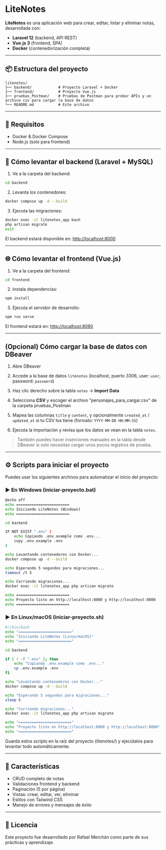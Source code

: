 # LiteNotes

**LiteNotes** es una aplicación web para crear, editar, listar y eliminar notas, desarrollada con:

- **Laravel 12** (backend, API REST)
- **Vue.js 3** (frontend, SPA)
- **Docker** (contenedorización completa)

---

## 📦 Estructura del proyecto

```
litenotes/
├── backend/            # Proyecto Laravel + Docker
├── frontend/           # Proyecto Vue.js
├── pruebas_Postman/    # Pruebas de Postman para probar APIs y un archivo csv para cargar la base de datos
└── README.md           # Este archivo
```

---

## 🚀 Requisitos

- Docker & Docker Compose
- Node.js (solo para frontend)

---

## 🐳 Cómo levantar el backend (Laravel + MySQL)

1. Ve a la carpeta del backend:

```bash
cd backend
```

2. Levanta los contenedores:

```bash
docker compose up -d --build
```

3. Ejecuta las migraciones:

```bash
docker exec -it litenotes_app bash
php artisan migrate
exit
```

El backend estará disponible en: [http://localhost:8000](http://localhost:8000)

---

## 🌐 Cómo levantar el frontend (Vue.js)

1. Ve a la carpeta del frontend:

```bash
cd frontend
```

2. Instala dependencias:

```bash
npm install
```

3. Ejecuta el servidor de desarrollo:

```bash
npm run serve
```

El frontend estará en: [http://localhost:8080](http://localhost:8080)

---

## (Opcional) Cómo cargar la base de datos con DBeaver

1. Abre DBeaver

2. Accede a la base de datos `litenotes` (localhost, puerto 3306, user: `user`, password: `password`)

3. Haz clic derecho sobre la tabla `notes` → **Import Data**

4. Selecciona **CSV** y escoger el archivo "personajes_para_cargar.csv" de la carpeta pruebas_Postman

5. Mapea las columnas `title` y `content`, y opcionalmente `created_at` / `updated_at` si tu CSV los tiene (formato: `YYYY-MM-DD HH:MM:SS`)

6. Ejecuta la importación y revisa que los datos se vean en la tabla `notes`.

> También puedes hacer inserciones manuales en la tabla desde DBeaver si solo necesitas cargar unos pocos registros de prueba.

---

## ⚙️ Scripts para iniciar el proyecto

Puedes usar los siguientes archivos para automatizar el inicio del proyecto:

### ▶️ En Windows (iniciar-proyecto.bat)

```bash
@echo off
echo ========================
echo Iniciando LiteNotes (Windows)
echo ========================

cd backend

IF NOT EXIST ".env" (
    echo Copiando .env.example como .env...
    copy .env.example .env
)

echo Levantando contenedores con Docker...
docker compose up -d --build

echo Esperando 5 segundos para migraciones...
timeout /t 5

echo Corriendo migraciones...
docker exec -it litenotes_app php artisan migrate

echo ========================
echo Proyecto listo en http://localhost:8000 y http://localhost:8080
echo ========================
```
### ▶️ En Linux/macOS (iniciar-proyecto.sh)

```bash
#!/bin/bash
echo "========================"
echo "Iniciando LiteNotes (Linux/macOS)"
echo "========================"

cd backend

if [ ! -f ".env" ]; then
    echo "Copiando .env.example como .env..."
    cp .env.example .env
fi

echo "Levantando contenedores con Docker..."
docker compose up -d --build

echo "Esperando 5 segundos para migraciones..."
sleep 5

echo "Corriendo migraciones..."
docker exec -it litenotes_app php artisan migrate

echo "========================"
echo "Proyecto listo en http://localhost:8000 y http://localhost:8080"
echo "========================"
```
Guarda estos scripts en la raíz del proyecto (litenotes/) y ejecútalos para levantar todo automáticamente.

---

## 🧪 Características

- CRUD completo de notas
- Validaciones frontend y backend
- Paginación (5 por página)
- Vistas: crear, editar, ver, eliminar
- Estilos con Tailwind CSS
- Manejo de errores y mensajes de éxito

---

## 📝 Licencia

Este proyecto fue desarrollado por Rafael Merchán como parte de sus prácticas y aprendizaje.
